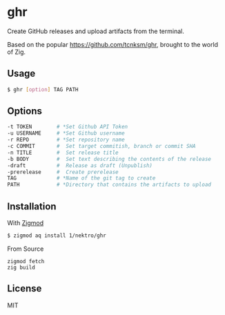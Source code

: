 # ghr

Create GitHub releases and upload artifacts from the terminal.

Based on the popular https://github.com/tcnksm/ghr, brought to the world of Zig.

## Usage
```sh
$ ghr [option] TAG PATH
```

## Options
```sh
-t TOKEN        # *Set Github API Token
-u USERNAME     # *Set Github username
-r REPO         # *Set repository name
-c COMMIT       #  Set target commitish, branch or commit SHA
-n TITLE        #  Set release title
-b BODY         #  Set text describing the contents of the release
-draft          #  Release as draft (Unpublish)
-prerelease     #  Create prerelease
TAG             # *Name of the git tag to create
PATH            # *Directory that contains the artifacts to upload
```

## Installation
With [Zigmod](https://github.com/nektro/zigmod)
```sh
$ zigmod aq install 1/nektro/ghr
```

From Source
```
zigmod fetch
zig build
```

## License
MIT
